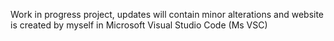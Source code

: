 Work in progress project, updates will contain minor alterations and website is created by myself in Microsoft Visual Studio Code (Ms VSC)
